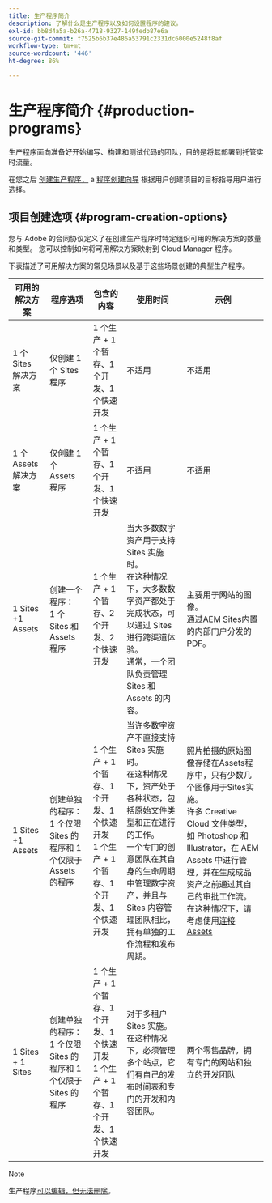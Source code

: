 ```yaml
---
title: 生产程序简介
description: 了解什么是生产程序以及如何设置程序的建议。
exl-id: bb8d4a5a-b26a-4718-9327-149fedb87e6a
source-git-commit: f7525b6b37e486a53791c2331dc6000e5248f8af
workflow-type: tm+mt
source-wordcount: '446'
ht-degree: 86%

---
```



# 生产程序简介 {#production-programs}

生产程序面向准备好开始编写、构建和测试代码的团队，目的是将其部署到托管实时流量。

在您之后 [创建生产程序，](creating-production-programs.md) a [程序创建向导](using-the-wizard.md) 根据用户创建项目的目标指导用户进行选择。

## 项目创建选项 {#program-creation-options}

您与 Adobe 的合同协议定义了在创建生产程序时特定组织可用的解决方案的数量和类型。 您可以控制如何将可用解决方案映射到 Cloud Manager 程序。

下表描述了可用解决方案的常见场景以及基于这些场景创建的典型生产程序。

| 可用的解决方案 | 程序选项 | 包含的内容 | 使用时间 | 示例 |
|---------------------|-------------------------------------------------------------------------------|--------------------------------------------------------------------------------------------------------------------------|-------------------------------------------------------------------------------------------------------------------------------------------------------------------------------------------------------------------------------------------------------------------------------------------------------------------------------------------------|--------------------------------------------------------------------------------------------------------------------------------------------------------------------------------------------------------------------------------------------------------------------------------------------------------------------------------------------------------------------------------------------------------------------------------------------------------------------------|
| 1 个 Sites 解决方案 | 仅创建 1 个 Sites 程序 | 1 个生产 + 1 个暂存、1 个开发、1 个快速开发 | 不适用 | 不适用 |
| 1 个 Assets 解决方案 | 仅创建 1 个 Assets 程序 | 1 个生产 + 1 个暂存、1 个开发、1 个快速开发 | 不适用 | 不适用 |
| 1 Sites +1 Assets | 创建一个程序：<br>1 个 Sites 和 Assets 程序 | 1 个生产 + 1 个暂存、2 个开发、2 个快速开发 | 当大多数数字资产用于支持 Sites 实施时。<br>在这种情况下，大多数数字资产都处于完成状态，可以通过 Sites 进行跨渠道体验。<br>通常，一个团队负责管理 Sites 和 Assets 的内容。 | 主要用于网站的图像。<br>通过AEM Sites内置的内部门户分发的PDF。 |
| 1 Sites +1 Assets | 创建单独的程序：<br>1 个仅限 Sites 的程序和 1 个仅限于Assets 的程序 | 1 个生产 + 1 个暂存、1 个开发、1 个快速开发<br>1 个生产 + 1 个暂存、1 个开发、1 个快速开发 | 当许多数字资产不直接支持 Sites 实施时。<br>在这种情况下，资产处于各种状态，包括原始文件类型和正在进行的工作。<br>一个专门的创意团队在其自身的生命周期中管理数字资产，并且与 Sites 内容管理团队相比，拥有单独的工作流程和发布周期。 | 照片拍摄的原始图像存储在Assets程序中，只有少数几个图像用于Sites实施。<br>许多 Creative Cloud 文件类型，如 Photoshop 和 Illustrator，在 AEM Assets 中进行管理，并在生成成品资产之前通过其自己的审批工作流。<br>在这种情况下，请考虑使用[连接 Assets](/help/assets/use-assets-across-connected-assets-instances.md#overview-of-connected-assets) |
| 1 Sites + 1 Sites | 创建单独的程序：<br>1 个仅限 Sites 的程序和 1 个仅限于Sites 的程序 | 1 个生产 + 1 个暂存、1 个开发、1 个快速开发<br>1 个生产 + 1 个暂存、1 个开发、1 个快速开发 | 对于多租户 Sites 实施。<br>在这种情况下，必须管理多个站点，它们有自己的发布时间表和专门的开发和内容团队。 | 两个零售品牌，拥有专门的网站和独立的开发团队 |


>[!NOTE]
>
>生产程序[可以编辑，但无法删除](editing-programs.md)。
